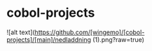 # cobol-projects

![alt text](https://github.com/[wingemo]/[cobol-projects]/[main]/nedladdning (1).png?raw=true)
